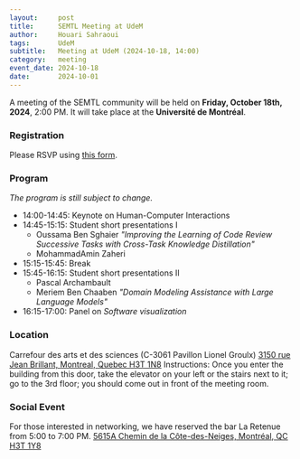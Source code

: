 ```yaml
---
layout:     post
title:      SEMTL Meeting at UdeM
author:     Houari Sahraoui
tags: 		UdeM
subtitle:  	Meeting at UdeM (2024-10-18, 14:00)
category:   meeting
event_date: 2024-10-18
date:       2024-10-01
---
```


A meeting of the SEMTL community will be held on **Friday, October 18th, 2024**, 2:00 PM. It will take place at the **Université de Montréal**.

### Registration

Please RSVP using [this form](https://docs.google.com/spreadsheets/d/1fG5uRQbvPufsGLUAnelnuzTSneUVe6L1RDAD7ZTWeIE/edit?usp=sharing).

### Program

*The program is still subject to change.*

* 14:00-14:45:    Keynote on Human-Computer Interactions
* 14:45-15:15:   Student short presentations I
  * Oussama Ben Sghaier *"Improving the Learning of Code Review Successive Tasks with Cross-Task Knowledge Distillation"*
  * MohammadAmin Zaheri
* 15:15-15:45:    Break
* 15:45-16:15:    Student short presentations II
  * Pascal Archambault
  * Meriem Ben Chaaben *"Domain Modeling Assistance with Large Language Models"*
* 16:15-17:00:    Panel on *Software visualization*

### Location

Carrefour des arts et des sciences (C-3061 Pavillon Lionel Groulx)
[3150 rue Jean Brillant, Montreal, Quebec H3T 1N8](https://maps.app.goo.gl/de6tojVx3oLGwgbZ9)
Instructions: Once you enter the building from this door, take the elevator on your left or the stairs next to it; go to the 3rd floor; you should come out in front of the meeting room.

### Social Event

For those interested in networking, we have reserved the bar La Retenue from 5:00 to 7:00 PM.
[5615A Chemin de la Côte-des-Neiges, Montréal, QC H3T 1Y8](https://maps.app.goo.gl/5VHiQLquZ1D3kJ8aA)
